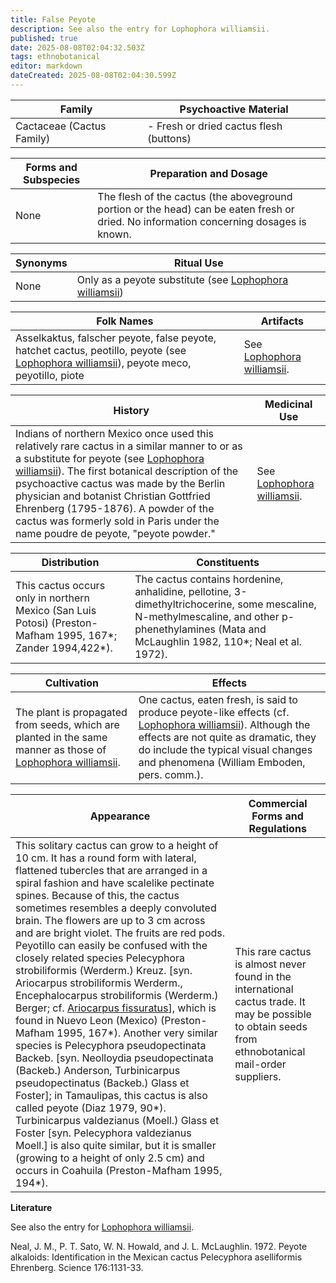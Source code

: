 ```yaml
---
title: False Peyote
description: See also the entry for Lophophora williamsii.
published: true
date: 2025-08-08T02:04:32.503Z
tags: ethnobotanical
editor: markdown
dateCreated: 2025-08-08T02:04:30.599Z
---
```


| **Family** | **Psychoactive Material** |
|-----------|---------------------------|
| Cactaceae (Cactus Family) | - Fresh or dried cactus flesh (buttons) |

| **Forms and Subspecies** | **Preparation and Dosage** |
|---------------------------|----------------------------|
| None | The flesh of the cactus (the aboveground portion or the head) can be eaten fresh or dried. No information concerning dosages is known. |

| **Synonyms** | **Ritual Use** |
|--------------|----------------|
| None | Only as a peyote substitute (see [Lophophora williamsii](/en/lophophora-williamsii)) |

| **Folk Names** | **Artifacts** |
|----------------|---------------|
| Asselkaktus, falscher peyote, false peyote, hatchet cactus, peotillo, peyote (see [Lophophora williamsii](/en/lophophora-williamsii)), peyote meco, peyotillo, piote | See [Lophophora williamsii](/en/lophophora-williamsii). |

| **History** | **Medicinal Use** |
|-------------|-------------------|
| Indians of northern Mexico once used this relatively rare cactus in a similar manner to or as a substitute for peyote (see [Lophophora williamsii](/en/lophophora-williamsii)). The first botanical description of the psychoactive cactus was made by the Berlin physician and botanist Christian Gottfried Ehrenberg (1795-1876). A powder of the cactus was formerly sold in Paris under the name poudre de peyote, "peyote powder." | See [Lophophora williamsii](/en/lophophora-williamsii). |

| **Distribution** | **Constituents** |
|------------------|------------------|
| This cactus occurs only in northern Mexico (San Luis Potosi) (Preston-Mafham 1995, 167*; Zander 1994,422*). | The cactus contains hordenine, anhalidine, pellotine, 3-dimethyltrichocerine, some mescaline, N-methylmescaline, and other p-phenethylamines (Mata and McLaughlin 1982, 110*; Neal et al. 1972). |

| **Cultivation** | **Effects** |
|-----------------|-------------|
| The plant is propagated from seeds, which are planted in the same manner as those of [Lophophora williamsii](/en/lophophora-williamsii). | One cactus, eaten fresh, is said to produce peyote-like effects (cf. [Lophophora williamsii](/en/lophophora-williamsii)). Although the effects are not quite as dramatic, they do include the typical visual changes and phenomena (William Emboden, pers. comm.). |

| **Appearance** | **Commercial Forms and Regulations** |
|----------------|--------------------------------------|
| This solitary cactus can grow to a height of 10 cm. It has a round form with lateral, flattened tubercles that are arranged in a spiral fashion and have scalelike pectinate spines. Because of this, the cactus sometimes resembles a deeply convoluted brain. The flowers are up to 3 cm across and are bright violet. The fruits are red pods. Peyotillo can easily be confused with the closely related species Pelecyphora strobiliformis (Werderm.) Kreuz. [syn. Ariocarpus strobiliformis Werderm., Encephalocarpus strobiliformis (Werderm.) Berger; cf. [Ariocarpus fissuratus](/en/ariocarpus-fissuratus)], which is found in Nuevo Leon (Mexico) (Preston-Mafham 1995, 167*). Another very similar species is Pelecyphora pseudopectinata Backeb. [syn. Neolloydia pseudopectinata (Backeb.) Anderson, Turbinicarpus pseudopectinatus (Backeb.) Glass et Foster]; in Tamaulipas, this cactus is also called peyote (Diaz 1979, 90*). Turbinicarpus valdezianus (Moell.) Glass et Foster [syn. Pelecyphora valdezianus Moell.] is also quite similar, but it is smaller (growing to a height of only 2.5 cm) and occurs in Coahuila (Preston-Mafham 1995, 194*). | This rare cactus is almost never found in the international cactus trade. It may be possible to obtain seeds from ethnobotanical mail-order suppliers. |

**Literature**

See also the entry for [Lophophora williamsii](/en/lophophora-williamsii).

Neal, J. M., P. T. Sato, W. N. Howald, and J. L. McLaughlin. 1972. Peyote alkaloids: Identification in the Mexican cactus Pelecyphora aselliformis Ehrenberg. Science 176:1131-33.